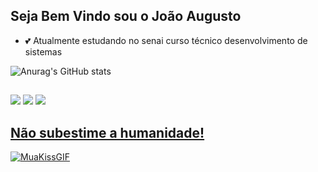 ## Seja Bem Vindo sou o João Augusto 

- 💕 Atualmente estudando no senai curso técnico desenvolvimento de sistemas


![Anurag's GitHub stats](https://github-readme-stats.vercel.app/api?username=Joao-Augusto0&show_icons=true&theme=radical)

##

<div>
  <a href="https://www.instagram.com/joao.augustozzz/"target="_blank"><img src="https://img.shields.io/badge/-Instagram-%23E4405F?style=for-the-badge&logo=instagram&logoColor=white" target="_blank"></a>
  <a href = "https://mail.google.com/mail/u/1/?ogbl#inbox"><img src="https://img.shields.io/badge/Gmail-D14836?style=for-the-badge&logo=gmail&logoColor=white" target="_blank"></a>
  <a href = "https://api.whatsapp.com/send?phone=5519987428374"><img src= "https://img.shields.io/badge/WhatsApp-25D366?style=for-the-badge&logo=whatsapp&logoColor=white"
                                                                                                                                           
</div>    
    
## Não subestime a humanidade!
    
![MuaKissGIF](https://user-images.githubusercontent.com/98486135/151452454-58fd152e-5fab-4608-9fa3-bd9649fa107b.gif)
